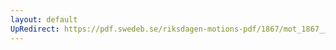 ```yaml
---
layout: default
UpRedirect: https://pdf.swedeb.se/riksdagen-motions-pdf/1867/mot_1867__ak__00020.pdf
---
```

